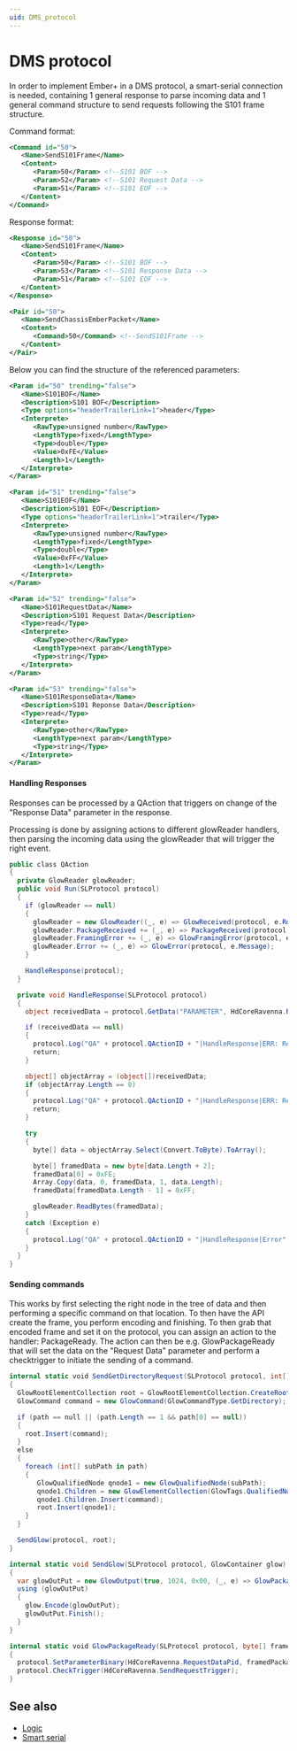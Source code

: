 ```yaml
---
uid: DMS_protocol
---
```


# DMS protocol

In order to implement Ember+ in a DMS protocol, a smart-serial connection is needed, containing 1 general response to parse incoming data and 1 general command structure to send requests following the S101 frame structure.

Command format:

```xml
<Command id="50">
   <Name>SendS101Frame</Name>
   <Content>
      <Param>50</Param> <!--S101 BOF -->
      <Param>52</Param> <!--S101 Request Data -->
      <Param>51</Param> <!--S101 EOF -->
   </Content>
</Command>
```

Response format:

```xml
<Response id="50">
   <Name>SendS101Frame</Name>
   <Content>
      <Param>50</Param> <!--S101 BOF -->
      <Param>53</Param> <!--S101 Response Data -->
      <Param>51</Param> <!--S101 EOF -->
   </Content>
</Response>
```

```xml
<Pair id="50">
   <Name>SendChassisEmberPacket</Name>
   <Content>
      <Command>50</Command> <!--SendS101Frame -->
   </Content>
</Pair>
```

Below you can find the structure of the referenced parameters:

```xml
<Param id="50" trending="false">
   <Name>S101BOF</Name>
   <Description>S101 BOF</Description>
   <Type options="headerTrailerLink=1">header</Type>
   <Interprete>
      <RawType>unsigned number</RawType>
      <LengthType>fixed</LengthType>
      <Type>double</Type>
      <Value>0xFE</Value>
      <Length>1</Length>
   </Interprete>
</Param>
```

```xml
<Param id="51" trending="false">
   <Name>S101EOF</Name>
   <Description>S101 EOF</Description>
   <Type options="headerTrailerLink=1">trailer</Type>
   <Interprete>
      <RawType>unsigned number</RawType>
      <LengthType>fixed</LengthType>
      <Type>double</Type>
      <Value>0xFF</Value>
      <Length>1</Length>
   </Interprete>
</Param>
```

```xml
<Param id="52" trending="false">
   <Name>S101RequestData</Name>
   <Description>S101 Request Data</Description>
   <Type>read</Type>
   <Interprete>
      <RawType>other</RawType>
      <LengthType>next param</LengthType>
      <Type>string</Type>
   </Interprete>
</Param>
```

```xml
<Param id="53" trending="false">
   <Name>S101ResponseData</Name>
   <Description>S101 Reponse Data</Description>
   <Type>read</Type>
   <Interprete>
      <RawType>other</RawType>
      <LengthType>next param</LengthType>
      <Type>string</Type>
   </Interprete>
</Param>
```

#### Handling Responses

Responses can be processed by a QAction that triggers on change of the "Response Data" parameter in the response.

Processing is done by assigning actions to different glowReader handlers, then parsing the incoming data using the glowReader that will trigger the right event.

```cs
public class QAction
{
  private GlowReader glowReader;
  public void Run(SLProtocol protocol)
  {
    if (glowReader == null)
    {
      glowReader = new GlowReader((_, e) => GlowReceived(protocol, e.Root), (_, e) => KeepAliveRequestReceived(protocol, e));
      glowReader.PackageReceived += (_, e) => PackageReceived(protocol, e);
      glowReader.FramingError += (_, e) => GlowFramingError(protocol, e.Message);
      glowReader.Error += (_, e) => GlowError(protocol, e.Message);
    }

    HandleResponse(protocol);
  }

  private void HandleResponse(SLProtocol protocol)
  {
    object receivedData = protocol.GetData("PARAMETER", HdCoreRavenna.ResponseDataPid);

    if (receivedData == null)
    {
      protocol.Log("QA" + protocol.QActionID + "|HandleResponse|ERR: Received data is invalid!", LogType.Error, LogLevel.NoLogging);
      return;
    }

    object[] objectArray = (object[])receivedData;
    if (objectArray.Length == 0)
    {
      protocol.Log("QA" + protocol.QActionID + "|HandleResponse|ERR: Received data is invalid! Content:\n" + String.Join(".", objectArray.Select(x => Convert.ToString(x))), LogType.Error, LogLevel.NoLogging);
      return;
    }

    try
    {
      byte[] data = objectArray.Select(Convert.ToByte).ToArray();

      byte[] framedData = new byte[data.Length + 2];
      framedData[0] = 0xFE;
      Array.Copy(data, 0, framedData, 1, data.Length);
      framedData[framedData.Length - 1] = 0xFF;

      glowReader.ReadBytes(framedData);
    }
    catch (Exception e)
    {
      protocol.Log("QA" + protocol.QActionID + "|HandleResponse|Error" + Environment.NewLine + e, LogType.Error, LogLevel.NoLogging);
    }
  }
}
```

#### Sending commands

This works by first selecting the right node in the tree of data and then performing a specific command on that location. To then have the API create the frame, you perform encoding and finishing. To then grab that encoded frame and set it on the protocol, you can assign an action to the handler: PackageReady. The action can then be e.g. GlowPackageReady that will set the data on the "Request Data" parameter and perform a checktrigger to initiate the sending of a command.

```cs
internal static void SendGetDirectoryRequest(SLProtocol protocol, int[][] path)
{
  GlowRootElementCollection root = GlowRootElementCollection.CreateRoot();
  GlowCommand command = new GlowCommand(GlowCommandType.GetDirectory);

  if (path == null || (path.Length == 1 && path[0] == null))
  {
    root.Insert(command);
  }
  else
  {
    foreach (int[] subPath in path)
    {
       GlowQualifiedNode qnode1 = new GlowQualifiedNode(subPath);
       qnode1.Children = new GlowElementCollection(GlowTags.QualifiedNode.Children);
       qnode1.Children.Insert(command);
       root.Insert(qnode1);
    }
  }

  SendGlow(protocol, root);
}

internal static void SendGlow(SLProtocol protocol, GlowContainer glow)
{
  var glowOutPut = new GlowOutput(true, 1024, 0x00, (_, e) => GlowPackageReady(protocol, e.FramedPackage));
  using (glowOutPut)
  {
    glow.Encode(glowOutPut);
    glowOutPut.Finish();
  }
}

internal static void GlowPackageReady(SLProtocol protocol, byte[] framedPackage)
{
  protocol.SetParameterBinary(HdCoreRavenna.RequestDataPid, framedPackage);
  protocol.CheckTrigger(HdCoreRavenna.SendRequestTrigger);
}
```

## See also

- [Logic](xref:Logic)
- [Smart serial](xref:ConnectionsSmartSerial)
